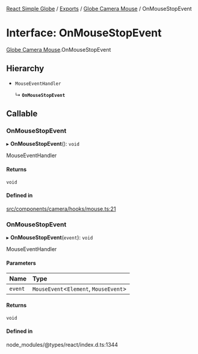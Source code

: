 [React Simple Globe](../README.md) / [Exports](../modules.md) / [Globe Camera Mouse](../modules/Globe_Camera_Mouse.md) / OnMouseStopEvent

# Interface: OnMouseStopEvent

[Globe Camera Mouse](../modules/Globe_Camera_Mouse.md).OnMouseStopEvent

## Hierarchy

- `MouseEventHandler`

  ↳ **`OnMouseStopEvent`**

## Callable

### OnMouseStopEvent

▸ **OnMouseStopEvent**(): `void`

MouseEventHandler

#### Returns

`void`

#### Defined in

[src/components/camera/hooks/mouse.ts:21](https://github.com/Gaushao/d3-react-globe/blob/0a8a5c1/src/components/camera/hooks/mouse.ts#L21)

### OnMouseStopEvent

▸ **OnMouseStopEvent**(`event`): `void`

MouseEventHandler

#### Parameters

| Name | Type |
| :------ | :------ |
| `event` | `MouseEvent`<`Element`, `MouseEvent`\> |

#### Returns

`void`

#### Defined in

node_modules/@types/react/index.d.ts:1344
